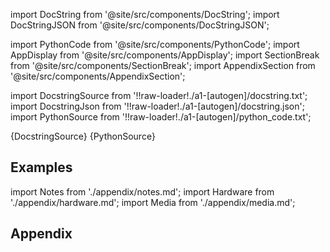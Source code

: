
[//]: # (Custom component imports)

import DocString from '@site/src/components/DocString';
import DocStringJSON from '@site/src/components/DocStringJSON';

import PythonCode from '@site/src/components/PythonCode';
import AppDisplay from '@site/src/components/AppDisplay';
import SectionBreak from '@site/src/components/SectionBreak';
import AppendixSection from '@site/src/components/AppendixSection';

[//]: # (Docstring)

import DocstringSource from '!!raw-loader!./a1-[autogen]/docstring.txt';
import DocstringJson from '!!raw-loader!./a1-[autogen]/docstring.json';
import PythonSource from '!!raw-loader!./a1-[autogen]/python_code.txt';

<DocString>{DocstringSource}</DocString>
<DocStringJSON data={DocstringJson} />
<PythonCode GLink='TRANSFORMERS/TYPE_CASTING/DF_2_NP/DF_2_NP.py'>{PythonSource}</PythonCode>

<SectionBreak />

    

[//]: # (Examples)

## Examples

<AppDisplay 
  GLink='TRANSFORMERS/TYPE_CASTING/DF_2_NP'
  nodeLabel='DF_2_NP'>
</AppDisplay>

<SectionBreak />

    

[//]: # (Appendix)

import Notes from './appendix/notes.md';
import Hardware from './appendix/hardware.md';
import Media from './appendix/media.md';

## Appendix

<AppendixSection index={0} folderPath='nodes/TRANSFORMERS/TYPE_CASTING/DF_2_NP/appendix/'><Notes /></AppendixSection>
<AppendixSection index={1} folderPath='nodes/TRANSFORMERS/TYPE_CASTING/DF_2_NP/appendix/'><Hardware /></AppendixSection>
<AppendixSection index={2} folderPath='nodes/TRANSFORMERS/TYPE_CASTING/DF_2_NP/appendix/'><Media /></AppendixSection>


